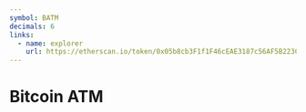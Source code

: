```yaml
---
symbol: BATM
decimals: 6
links:
  - name: explorer
    url: https://etherscan.io/token/0x05b8cb3F1f1F46cEAE3187c56AF5B223CF2D831A
---
```


# Bitcoin ATM
